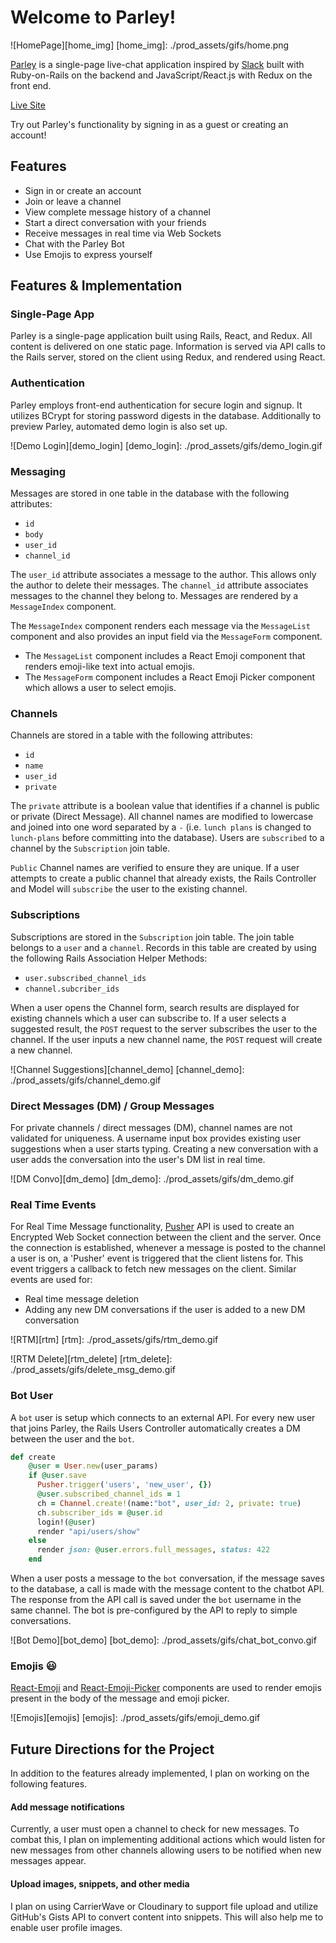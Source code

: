 # Welcome to Parley!
![HomePage][home_img]
[home_img]: ./prod_assets/gifs/home.png

[Parley][live_site] is a single-page live-chat application inspired by [Slack][slack_link] built with Ruby-on-Rails on the backend
and JavaScript/React.js with Redux on the front end.

[Live Site][live_site]

[live_site]: http://www.parley-chat.xyz
[slack_link]: https://slack.com/
Try out Parley's functionality by signing in as a guest or creating an account!

## Features
* Sign in or create an account
* Join or leave a channel
* View complete message history of a channel
* Start a direct conversation with your friends
* Receive messages in real time via Web Sockets
* Chat with the Parley Bot
* Use Emojis to express yourself


## Features & Implementation

### Single-Page App

Parley is a single-page application built using Rails, React, and Redux. All content is delivered on one static page. Information is served via API calls to the Rails server, stored on the client using Redux, and rendered using React.

### Authentication

Parley employs front-end authentication for secure login and signup. It utilizes BCrypt for storing password digests in the database. Additionally to preview Parley, automated demo login is also set up.

![Demo Login][demo_login]
[demo_login]: ./prod_assets/gifs/demo_login.gif


### Messaging

Messages are stored in one table in the database with the following attributes:
 * `id`
 * `body`
 * `user_id`
 * `channel_id`

The `user_id` attribute associates a message to the author. This allows only the author to delete their messages. The `channel_id` attribute associates messages to the channel they belong to. Messages are rendered by a `MessageIndex` component.

The `MessageIndex` component renders each message via the `MessageList` component and also provides an input field via the `MessageForm` component.
* The `MessageList` component includes a React Emoji component that renders emoji-like text into actual emojis.
* The `MessageForm` component includes a React Emoji Picker component which allows a user to select emojis.

### Channels
Channels are stored in a table with the following attributes:
* `id`
* `name`
* `user_id`
* `private`

The `private` attribute is a boolean value that identifies if a channel is public or private (Direct Message). All channel names are modified to lowercase and joined into one word separated by a `-` (i.e. `lunch plans` is changed to `lunch-plans` before committing into the database). Users are `subscribed` to a channel by the `Subscription` join table.

`Public` Channel names are verified to ensure they are unique. If a user attempts to create a public channel that already exists, the Rails Controller and Model will `subscribe` the user to the existing channel.


### Subscriptions
Subscriptions are stored in the `Subscription` join table. The join table belongs to a `user` and a `channel`. Records in this table are created by using the following Rails Association Helper Methods:
* `user.subscribed_channel_ids`
* `channel.subcriber_ids`

When a user opens the Channel form, search results are displayed for existing channels which a user can subscribe to. If a user selects a suggested result, the `POST` request to the server subscribes the user to the channel. If the user inputs a new channel name, the `POST` request will create a new channel.

![Channel Suggestions][channel_demo]
[channel_demo]: ./prod_assets/gifs/channel_demo.gif

### Direct Messages (DM) / Group Messages
For private channels / direct messages (DM), channel names are not validated for uniqueness. A username input box provides existing user suggestions when a user starts typing. Creating a new conversation with a user adds the conversation into the user's DM list in real time.

![DM Convo][dm_demo]
[dm_demo]: ./prod_assets/gifs/dm_demo.gif


### Real Time Events
For Real Time Message functionality, [Pusher][pusher_link] API is used to create an Encrypted Web Socket connection between the client and the server. Once the connection is established, whenever a message is posted to the channel a user is on, a 'Pusher' event is triggered that the client listens for. This event triggers a callback to fetch new messages on the client. Similar events are used for:
* Real time message deletion
* Adding any new DM conversations if the user is added to a new DM conversation

[pusher_link]:https://pusher.com/

![RTM][rtm]
[rtm]: ./prod_assets/gifs/rtm_demo.gif

![RTM Delete][rtm_delete]
[rtm_delete]: ./prod_assets/gifs/delete_msg_demo.gif

### Bot User
A `bot` user is setup which connects to an external API. For every new user that joins Parley, the Rails Users Controller automatically creates a DM between the user and the `bot`.

```ruby
def create
    @user = User.new(user_params)
    if @user.save
      Pusher.trigger('users', 'new_user', {})
      @user.subscribed_channel_ids = 1
      ch = Channel.create!(name:"bot", user_id: 2, private: true)
      ch.subscriber_ids = @user.id
      login!(@user)
      render "api/users/show"
    else
      render json: @user.errors.full_messages, status: 422
    end
```
When a user posts a message to the `bot` conversation, if the message saves to the database, a call is made with the message content to the chatbot API. The response from the API call is saved under the `bot` username in the same channel. The bot is pre-configured by the API to reply to simple conversations.

![Bot Demo][bot_demo]
[bot_demo]: ./prod_assets/gifs/chat_bot_convo.gif

### Emojis :smiley:
[React-Emoji][emoji_render_link] and [React-Emoji-Picker][emoji_picker_link] components are used to render emojis present in the body of the message and emoji picker.

[emoji_render_link]: https://github.com/banyan/react-emoji
[emoji_picker_link]: https://github.com/chadoh/react-emoji-picker
![Emojis][emojis]
[emojis]: ./prod_assets/gifs/emoji_demo.gif

## Future Directions for the Project
In addition to the features already implemented, I plan on working on the following features.

#### Add message notifications
Currently, a user must open a channel to check for new messages. To combat this, I plan on implementing additional actions which would listen for new messages from other channels allowing users to be notified when new messages appear.

#### Upload images, snippets, and other media
I plan on using CarrierWave or Cloudinary to support file upload and utilize GitHub's Gists API to convert content into snippets. This will also help me to enable user profile images.
